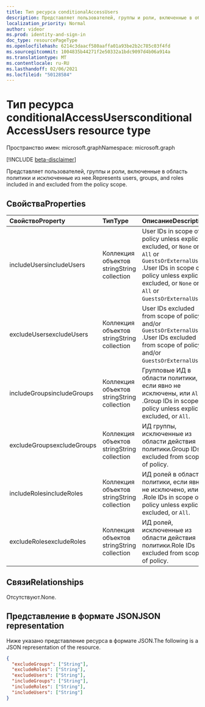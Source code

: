 ```yaml
---
title: Тип ресурса conditionalAccessUsers
description: Представляет пользователей, группы и роли, включенные в область политики и исключенные из нее.
localization_priority: Normal
author: videor
ms.prod: identity-and-sign-in
doc_type: resourcePageType
ms.openlocfilehash: 6214c3daacf580aaffa01a93be2b2c785c03f4fd
ms.sourcegitcommit: 1004835b44271f2e50332a1bdc9097d4b06a914a
ms.translationtype: MT
ms.contentlocale: ru-RU
ms.lasthandoff: 02/06/2021
ms.locfileid: "50128584"
---
```

# <a name="conditionalaccessusers-resource-type"></a><span data-ttu-id="a2477-103">Тип ресурса conditionalAccessUsers</span><span class="sxs-lookup"><span data-stu-id="a2477-103">conditionalAccessUsers resource type</span></span>

<span data-ttu-id="a2477-104">Пространство имен: microsoft.graph</span><span class="sxs-lookup"><span data-stu-id="a2477-104">Namespace: microsoft.graph</span></span>

[!INCLUDE [beta-disclaimer](../../includes/beta-disclaimer.md)]

<span data-ttu-id="a2477-105">Представляет пользователей, группы и роли, включенные в область политики и исключенные из нее.</span><span class="sxs-lookup"><span data-stu-id="a2477-105">Represents users, groups, and roles included in and excluded from the policy scope.</span></span>

## <a name="properties"></a><span data-ttu-id="a2477-106">Свойства</span><span class="sxs-lookup"><span data-stu-id="a2477-106">Properties</span></span>

| <span data-ttu-id="a2477-107">Свойство</span><span class="sxs-lookup"><span data-stu-id="a2477-107">Property</span></span>     | <span data-ttu-id="a2477-108">Тип</span><span class="sxs-lookup"><span data-stu-id="a2477-108">Type</span></span>        | <span data-ttu-id="a2477-109">Описание</span><span class="sxs-lookup"><span data-stu-id="a2477-109">Description</span></span> |
|:-------------|:------------|:------------|
| <span data-ttu-id="a2477-110">includeUsers</span><span class="sxs-lookup"><span data-stu-id="a2477-110">includeUsers</span></span> | <span data-ttu-id="a2477-111">Коллекция объектов string</span><span class="sxs-lookup"><span data-stu-id="a2477-111">String collection</span></span> | <span data-ttu-id="a2477-112">User IDs in scope of policy unless explicitly excluded, or `None` or `All` or `GuestsOrExternalUsers` .</span><span class="sxs-lookup"><span data-stu-id="a2477-112">User IDs in scope of policy unless explicitly excluded, or `None` or `All` or `GuestsOrExternalUsers`.</span></span> |
| <span data-ttu-id="a2477-113">excludeUsers</span><span class="sxs-lookup"><span data-stu-id="a2477-113">excludeUsers</span></span> | <span data-ttu-id="a2477-114">Коллекция объектов string</span><span class="sxs-lookup"><span data-stu-id="a2477-114">String collection</span></span> | <span data-ttu-id="a2477-115">User IDs excluded from scope of policy and/or `GuestsOrExternalUsers` .</span><span class="sxs-lookup"><span data-stu-id="a2477-115">User IDs excluded from scope of policy and/or `GuestsOrExternalUsers`.</span></span> |
| <span data-ttu-id="a2477-116">includeGroups</span><span class="sxs-lookup"><span data-stu-id="a2477-116">includeGroups</span></span> | <span data-ttu-id="a2477-117">Коллекция объектов string</span><span class="sxs-lookup"><span data-stu-id="a2477-117">String collection</span></span> | <span data-ttu-id="a2477-118">Групповые ИД в области политики, если явно не исключены, или `All` .</span><span class="sxs-lookup"><span data-stu-id="a2477-118">Group IDs in scope of policy unless explicitly excluded, or `All`.</span></span> |
| <span data-ttu-id="a2477-119">excludeGroups</span><span class="sxs-lookup"><span data-stu-id="a2477-119">excludeGroups</span></span> | <span data-ttu-id="a2477-120">Коллекция объектов string</span><span class="sxs-lookup"><span data-stu-id="a2477-120">String collection</span></span> | <span data-ttu-id="a2477-121">ИД группы, исключенные из области действия политики.</span><span class="sxs-lookup"><span data-stu-id="a2477-121">Group IDs excluded from scope of policy.</span></span> |
| <span data-ttu-id="a2477-122">includeRoles</span><span class="sxs-lookup"><span data-stu-id="a2477-122">includeRoles</span></span> | <span data-ttu-id="a2477-123">Коллекция объектов string</span><span class="sxs-lookup"><span data-stu-id="a2477-123">String collection</span></span> | <span data-ttu-id="a2477-124">ИД ролей в области политики, если явно не исключено, или `All` .</span><span class="sxs-lookup"><span data-stu-id="a2477-124">Role IDs in scope of policy unless explicitly excluded, or `All`.</span></span> |
| <span data-ttu-id="a2477-125">excludeRoles</span><span class="sxs-lookup"><span data-stu-id="a2477-125">excludeRoles</span></span> | <span data-ttu-id="a2477-126">Коллекция объектов string</span><span class="sxs-lookup"><span data-stu-id="a2477-126">String collection</span></span> | <span data-ttu-id="a2477-127">ИД ролей, исключенные из области действия политики.</span><span class="sxs-lookup"><span data-stu-id="a2477-127">Role IDs excluded from scope of policy.</span></span> |

## <a name="relationships"></a><span data-ttu-id="a2477-128">Связи</span><span class="sxs-lookup"><span data-stu-id="a2477-128">Relationships</span></span>

<span data-ttu-id="a2477-129">Отсутствуют.</span><span class="sxs-lookup"><span data-stu-id="a2477-129">None.</span></span>

## <a name="json-representation"></a><span data-ttu-id="a2477-130">Представление в формате JSON</span><span class="sxs-lookup"><span data-stu-id="a2477-130">JSON representation</span></span>

<span data-ttu-id="a2477-131">Ниже указано представление ресурса в формате JSON.</span><span class="sxs-lookup"><span data-stu-id="a2477-131">The following is a JSON representation of the resource.</span></span>

<!-- {
  "blockType": "resource",
  "optionalProperties": [
    "includeUsers",
    "excludeUsers",
    "includeGroups",
    "excludeGroups",
    "includeRoles",
    "excludeRoles"
  ],
  "@odata.type": "microsoft.graph.conditionalAccessUsers",
  "baseType": null
}-->

```json
{
  "excludeGroups": ["String"],
  "excludeRoles": ["String"],
  "excludeUsers": ["String"],
  "includeGroups": ["String"],
  "includeRoles": ["String"],
  "includeUsers": ["String"]
}
```

<!-- uuid: 16cd6b66-4b1a-43a1-adaf-3a886856ed98
2019-02-04 14:57:30 UTC -->
<!-- {
  "type": "#page.annotation",
  "description": "conditionalAccessUsers resource",
  "keywords": "",
  "section": "documentation",
  "tocPath": ""
}-->

